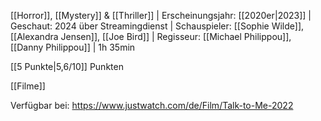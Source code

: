 
[[Horror]], [[Mystery]] & [[Thriller]] | Erscheinungsjahr: [[2020er|2023]] | Geschaut: 2024 über Streamingdienst | Schauspieler: [[Sophie Wilde]], [[Alexandra Jensen]], [[Joe Bird]] | Regisseur: [[Michael Philippou]], [[Danny Philippou]] | 1h 35min

[[5 Punkte|5,6/10]] Punkten


[[Filme]]

Verfügbar bei: https://www.justwatch.com/de/Film/Talk-to-Me-2022